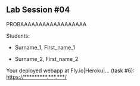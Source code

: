 ## Lab Session #04

PROBAAAAAAAAAAAAAAAAAA


Students:

* Surname_1, First_name_1

* Surname_2, First_name_2

Your deployed webapp at Fly.io|Heroku|... (task #6): <https://*********.***.***/>
